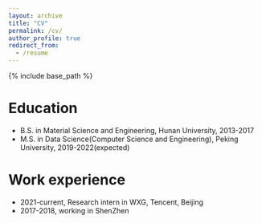 ```yaml
---
layout: archive
title: "CV"
permalink: /cv/
author_profile: true
redirect_from:
  - /resume
---
```


{% include base_path %}

Education
======
* B.S. in Material Science and Engineering, Hunan University, 2013-2017
* M.S. in Data Science(Computer Science and Engineering), Peking University, 2019-2022(expected)

Work experience
======
* 2021-current, Research intern in WXG, Tencent, Beijing
* 2017-2018, working in ShenZhen
